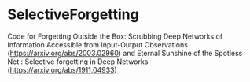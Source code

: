 # SelectiveForgetting
Code for Forgetting Outside the Box: Scrubbing Deep Networks of Information Accessible from Input-Output Observations (https://arxiv.org/abs/2003.02960) and Eternal Sunshine of the Spotless Net : Selective forgetting in Deep Networks (https://arxiv.org/abs/1911.04933)
